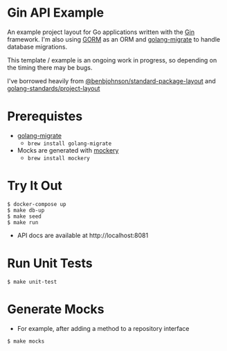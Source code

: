 # Gin API Example

An example project layout for Go applications written with the [Gin](https://github.com/gin-gonic/gin) framework.
I'm also using [GORM](https://github.com/go-gorm/gorm) as an ORM and [golang-migrate](https://github.com/golang-migrate/migrate)
to handle database migrations.

This template / example is an ongoing work in progress, so depending on the timing there may be bugs.

I've borrowed heavily from [@benbjohnson/standard-package-layout](https://medium.com/@benbjohnson/standard-package-layout-7cdbc8391fc1) and [golang-standards/project-layout](https://github.com/golang-standards/project-layout)

# Prerequistes

* [golang-migrate](https://github.com/golang-migrate/migrate) 
  * `brew install golang-migrate`
* Mocks are generated with [mockery](https://github.com/vektra/mockery)
  * `brew install mockery`

# Try It Out

```
$ docker-compose up
$ make db-up
$ make seed
$ make run
```

* API docs are available at http://localhost:8081

# Run Unit Tests

```
$ make unit-test
```

# Generate Mocks

* For example, after adding a method to a repository interface

```
$ make mocks
```

